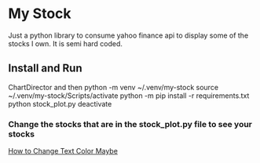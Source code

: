 # My Stock
Just a python library to consume yahoo finance api to display some of the stocks I own. It is semi hard coded.

## Install and Run
ChartDirector and then
python -m venv ~/.venv/my-stock
source ~/.venv/my-stock/Scripts/activate
python -m pip install -r requirements.txt
python stock_plot.py
deactivate


### Change the stocks that are in the stock_plot.py file to see your stocks
[How to Change Text Color Maybe](https://stackoverflow.com/questions/57919281)